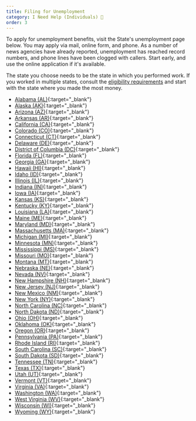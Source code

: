 ```yaml
---
title: Filing for Unemployment
category: I Need Help (Individuals) 🙋
order: 3
---
```


To apply for unemployment benefits, visit the State's unemployment page below. You may apply via mail, online form, and phone. As a number of news agencies have already reported, unemployment has reached record numbers, and phone lines have been clogged with callers. Start early, and use the online application if it's available.

The state you choose needs to be the state in which you performed work. If you worked in multiple states, consult the [eligibility requirements](https://www.dol.gov/coronavirus/unemployment-insurance) and start with the state where you made the most money.

- [Alabama (AL)](https://www.careeronestop.org/LocalHelp/UnemploymentBenefits/find-unemployment-benefits.aspx?location=AL&persist=&utm_source=crisiscommunity.com){:target="_blank"}
- [Alaska (AK)](https://www.careeronestop.org/LocalHelp/UnemploymentBenefits/find-unemployment-benefits.aspx?location=AK&persist=){:target="_blank"}
- [Arizona (AZ)](https://www.careeronestop.org/LocalHelp/UnemploymentBenefits/find-unemployment-benefits.aspx?location=AZ&persist=){:target="_blank"}
- [Arkansas (AR)](https://www.careeronestop.org/LocalHelp/UnemploymentBenefits/find-unemployment-benefits.aspx?location=AR&persist=){:target="_blank"}
- [California (CA)](https://www.careeronestop.org/LocalHelp/UnemploymentBenefits/find-unemployment-benefits.aspx?location=CA&persist=){:target="_blank"}
- [Colorado (CO)](https://www.careeronestop.org/LocalHelp/UnemploymentBenefits/find-unemployment-benefits.aspx?location=CO&persist=){:target="_blank"}
- [Connecticut (CT)](https://www.careeronestop.org/LocalHelp/UnemploymentBenefits/find-unemployment-benefits.aspx?location=CT&persist=){:target="_blank"}
- [Delaware (DE)](https://www.careeronestop.org/LocalHelp/UnemploymentBenefits/find-unemployment-benefits.aspx?location=DE&persist=){:target="_blank"}
- [District of Columbia (DC)](https://www.careeronestop.org/LocalHelp/UnemploymentBenefits/find-unemployment-benefits.aspx?location=DC&persist=){:target="_blank"}
- [Florida (FL)](https://www.careeronestop.org/LocalHelp/UnemploymentBenefits/find-unemployment-benefits.aspx?location=FL&persist=){:target="_blank"}
- [Georgia (GA)](https://www.careeronestop.org/LocalHelp/UnemploymentBenefits/find-unemployment-benefits.aspx?location=GA&persist=){:target="_blank"}
- [Hawaii (HI)](https://www.careeronestop.org/LocalHelp/UnemploymentBenefits/find-unemployment-benefits.aspx?location=HI&persist=){:target="_blank"}
- [Idaho (ID)](https://www.careeronestop.org/LocalHelp/UnemploymentBenefits/find-unemployment-benefits.aspx?location=ID&persist=){:target="_blank"}
- [Illinois (IL)](https://www.careeronestop.org/LocalHelp/UnemploymentBenefits/find-unemployment-benefits.aspx?location=IL&persist=){:target="_blank"}
- [Indiana (IN)](https://www.careeronestop.org/LocalHelp/UnemploymentBenefits/find-unemployment-benefits.aspx?location=IN&persist=){:target="_blank"}
- [Iowa (IA)](https://www.careeronestop.org/LocalHelp/UnemploymentBenefits/find-unemployment-benefits.aspx?location=IA&persist=){:target="_blank"}
- [Kansas (KS)](https://www.careeronestop.org/LocalHelp/UnemploymentBenefits/find-unemployment-benefits.aspx?location=KS&persist=){:target="_blank"}
- [Kentucky (KY)](https://www.careeronestop.org/LocalHelp/UnemploymentBenefits/find-unemployment-benefits.aspx?location=KY&persist=){:target="_blank"}
- [Louisiana (LA)](https://www.careeronestop.org/LocalHelp/UnemploymentBenefits/find-unemployment-benefits.aspx?location=LA&persist=){:target="_blank"}
- [Maine (ME)](https://www.careeronestop.org/LocalHelp/UnemploymentBenefits/find-unemployment-benefits.aspx?location=ME&persist=){:target="_blank"}
- [Maryland (MD)](https://www.careeronestop.org/LocalHelp/UnemploymentBenefits/find-unemployment-benefits.aspx?location=MD&persist=){:target="_blank"}
- [Massachusetts (MA)](https://www.careeronestop.org/LocalHelp/UnemploymentBenefits/find-unemployment-benefits.aspx?location=MA&persist=){:target="_blank"}
- [Michigan (MI)](https://www.careeronestop.org/LocalHelp/UnemploymentBenefits/find-unemployment-benefits.aspx?location=MI&persist=){:target="_blank"}
- [Minnesota (MN)](https://www.careeronestop.org/LocalHelp/UnemploymentBenefits/find-unemployment-benefits.aspx?location=MN&persist=){:target="_blank"}
- [Mississippi (MS)](https://www.careeronestop.org/LocalHelp/UnemploymentBenefits/find-unemployment-benefits.aspx?location=MS&persist=){:target="_blank"}
- [Missouri (MO)](https://www.careeronestop.org/LocalHelp/UnemploymentBenefits/find-unemployment-benefits.aspx?location=MO&persist=){:target="_blank"}
- [Montana (MT)](https://www.careeronestop.org/LocalHelp/UnemploymentBenefits/find-unemployment-benefits.aspx?location=MT&persist=){:target="_blank"}
- [Nebraska (NE)](https://www.careeronestop.org/LocalHelp/UnemploymentBenefits/find-unemployment-benefits.aspx?location=NE&persist=){:target="_blank"}
- [Nevada (NV)](https://www.careeronestop.org/LocalHelp/UnemploymentBenefits/find-unemployment-benefits.aspx?location=NV&persist=){:target="_blank"}
- [New Hampshire (NH)](https://www.careeronestop.org/LocalHelp/UnemploymentBenefits/find-unemployment-benefits.aspx?location=NH&persist=){:target="_blank"}
- [New Jersey (NJ)](https://www.careeronestop.org/LocalHelp/UnemploymentBenefits/find-unemployment-benefits.aspx?location=NJ&persist=){:target="_blank"}
- [New Mexico (NM)](https://www.careeronestop.org/LocalHelp/UnemploymentBenefits/find-unemployment-benefits.aspx?location=NM&persist=){:target="_blank"}
- [New York (NY)](https://www.careeronestop.org/LocalHelp/UnemploymentBenefits/find-unemployment-benefits.aspx?location=NY&persist=){:target="_blank"}
- [North Carolina (NC)](https://www.careeronestop.org/LocalHelp/UnemploymentBenefits/find-unemployment-benefits.aspx?location=NC&persist=){:target="_blank"}
- [North Dakota (ND)](https://www.careeronestop.org/LocalHelp/UnemploymentBenefits/find-unemployment-benefits.aspx?location=ND&persist=){:target="_blank"}
- [Ohio (OH)](https://www.careeronestop.org/LocalHelp/UnemploymentBenefits/find-unemployment-benefits.aspx?location=OH&persist=){:target="_blank"}
- [Oklahoma (OK)](https://www.careeronestop.org/LocalHelp/UnemploymentBenefits/find-unemployment-benefits.aspx?location=OK&persist=){:target="_blank"}
- [Oregon (OR)](https://www.careeronestop.org/LocalHelp/UnemploymentBenefits/find-unemployment-benefits.aspx?location=OR&persist=){:target="_blank"}
- [Pennsylvania (PA)](https://www.careeronestop.org/LocalHelp/UnemploymentBenefits/find-unemployment-benefits.aspx?location=PA&persist=){:target="_blank"}
- [Rhode Island (RI)](https://www.careeronestop.org/LocalHelp/UnemploymentBenefits/find-unemployment-benefits.aspx?location=RI&persist=){:target="_blank"}
- [South Carolina (SC)](https://www.careeronestop.org/LocalHelp/UnemploymentBenefits/find-unemployment-benefits.aspx?location=SC&persist=){:target="_blank"}
- [South Dakota (SD)](https://www.careeronestop.org/LocalHelp/UnemploymentBenefits/find-unemployment-benefits.aspx?location=SD&persist=){:target="_blank"}
- [Tennessee (TN)](https://www.careeronestop.org/LocalHelp/UnemploymentBenefits/find-unemployment-benefits.aspx?location=TN&persist=){:target="_blank"}
- [Texas (TX)](https://www.careeronestop.org/LocalHelp/UnemploymentBenefits/find-unemployment-benefits.aspx?location=TX&persist=){:target="_blank"}
- [Utah (UT)](https://www.careeronestop.org/LocalHelp/UnemploymentBenefits/find-unemployment-benefits.aspx?location=UT&persist=){:target="_blank"}
- [Vermont (VT)](https://www.careeronestop.org/LocalHelp/UnemploymentBenefits/find-unemployment-benefits.aspx?location=VT&persist=){:target="_blank"}
- [Virginia (VA)](https://www.careeronestop.org/LocalHelp/UnemploymentBenefits/find-unemployment-benefits.aspx?location=VA&persist=){:target="_blank"}
- [Washington (WA)](https://www.careeronestop.org/LocalHelp/UnemploymentBenefits/find-unemployment-benefits.aspx?location=WA&persist=){:target="_blank"}
- [West Virginia (WV)](https://www.careeronestop.org/LocalHelp/UnemploymentBenefits/find-unemployment-benefits.aspx?location=WV&persist=){:target="_blank"}
- [Wisconsin (WI)](https://www.careeronestop.org/LocalHelp/UnemploymentBenefits/find-unemployment-benefits.aspx?location=WI&persist=){:target="_blank"}
- [Wyoming (WY)](https://www.careeronestop.org/LocalHelp/UnemploymentBenefits/find-unemployment-benefits.aspx?location=WY&persist=){:target="_blank"}